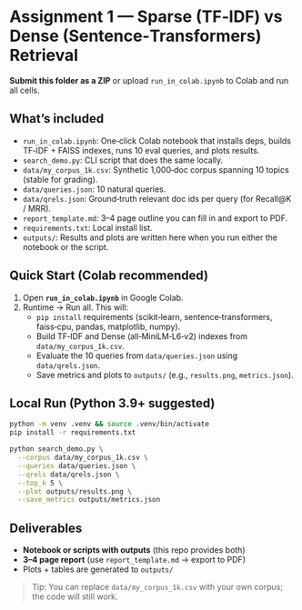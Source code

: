 # Assignment 1 — Sparse (TF‑IDF) vs Dense (Sentence‑Transformers) Retrieval

**Submit this folder as a ZIP** or upload `run_in_colab.ipynb` to Colab and run all cells.

## What’s included
- `run_in_colab.ipynb`: One‑click Colab notebook that installs deps, builds TF‑IDF + FAISS indexes, runs 10 eval queries, and plots results.
- `search_demo.py`: CLI script that does the same locally.
- `data/my_corpus_1k.csv`: Synthetic 1,000‑doc corpus spanning 10 topics (stable for grading).
- `data/queries.json`: 10 natural queries.
- `data/qrels.json`: Ground‑truth relevant doc ids per query (for Recall@K / MRR).
- `report_template.md`: 3–4 page outline you can fill in and export to PDF.
- `requirements.txt`: Local install list.
- `outputs/`: Results and plots are written here when you run either the notebook or the script.

## Quick Start (Colab recommended)
1. Open **`run_in_colab.ipynb`** in Google Colab.
2. Runtime → Run all. This will:
   - `pip install` requirements (scikit‑learn, sentence‑transformers, faiss‑cpu, pandas, matplotlib, numpy).
   - Build TF‑IDF and Dense (all‑MiniLM‑L6‑v2) indexes from `data/my_corpus_1k.csv`.
   - Evaluate the 10 queries from `data/queries.json` using `data/qrels.json`.
   - Save metrics and plots to `outputs/` (e.g., `results.png`, `metrics.json`).

## Local Run (Python 3.9+ suggested)
```bash
python -m venv .venv && source .venv/bin/activate
pip install -r requirements.txt

python search_demo.py \
  --corpus data/my_corpus_1k.csv \
  --queries data/queries.json \
  --qrels data/qrels.json \
  --top_k 5 \
  --plot outputs/results.png \
  --save_metrics outputs/metrics.json
```

## Deliverables
- **Notebook or scripts with outputs** (this repo provides both)
- **3–4 page report** (use `report_template.md` → export to PDF)
- Plots + tables are generated to `outputs/`

> Tip: You can replace `data/my_corpus_1k.csv` with your own corpus; the code will still work.

